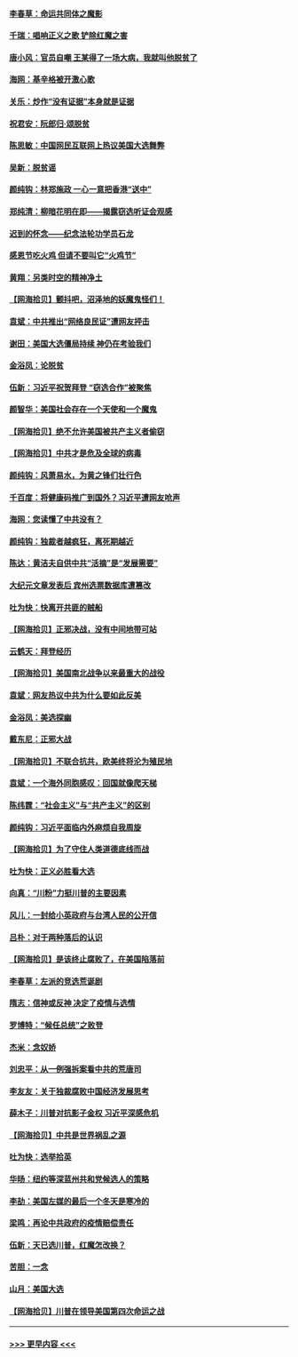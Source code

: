 #### [李春草：命运共同体之魔影](../pages/nsc993/n12585026.md?t=12010051) 
#### [千瑞：唱响正义之歌 铲除红魔之害](../pages/nsc993/n12585002.md?t=12010051) 
#### [唐小风：官员自嘲 王某得了一场大病，我就叫他脱贫了](../pages/nsc993/n12584981.md?t=12010051) 
#### [海网：基辛格被开激心歌](../pages/nsc993/n12584946.md?t=12010051) 
#### [关乐：炒作“没有证据”本身就是证据](../pages/nsc993/n12583146.md?t=12010051) 
#### [祝君安：阮郎归‧颂脱贫](../pages/nsc993/n12583119.md?t=12010051) 
#### [陈思敏：中国网民互联网上热议美国大选舞弊](../pages/nsc993/n12582845.md?t=12010051) 
#### [吴新：脱贫谣](../pages/nsc993/n12580839.md?t=12010051) 
#### [颜纯钩：林郑施政 一心一意把香港“送中”](../pages/nsc993/n12580805.md?t=12010051) 
#### [郑纯清：柳暗花明在即——揭露窃选听证会观感](../pages/nsc993/n12580795.md?t=12010051) 
#### [迟到的怀念——纪念法轮功学员石龙](../pages/nsc993/n12580245.md?t=12010051) 
#### [感恩节吃火鸡  但请不要叫它“火鸡节”](../pages/nsc993/n12580252.md?t=12010051) 
#### [黄翔：另类时空的精神净土](../pages/nsc993/n12578638.md?t=12010051) 
#### [【网海拾贝】颤抖吧，沼泽地的妖魔鬼怪们！](../pages/nsc993/n12578552.md?t=12010051) 
#### [袁斌：中共推出“网络良民证”遭网友抨击](../pages/nsc993/n12578511.md?t=12010051) 
#### [谢田：美国大选僵局持续 神仍在考验我们](../pages/nsc993/n12577432.md?t=12010051) 
#### [金浴凤：论脱贫](../pages/nsc993/n12576386.md?t=12010051) 
#### [伍新：习近平祝贺拜登 “窃选合作”被聚焦](../pages/nsc993/n12576358.md?t=12010051) 
#### [颜智华：美国社会存在一个天使和一个魔鬼](../pages/nsc993/n12574299.md?t=12010051) 
#### [【网海拾贝】绝不允许美国被共产主义者偷窃](../pages/nsc993/n12573396.md?t=12010051) 
#### [【网海拾贝】中共才是危及全球的病毒](../pages/nsc993/n12571204.md?t=12010051) 
#### [颜纯钩：风萧易水，为黄之锋们壮行色](../pages/nsc993/n12571487.md?t=12010051) 
#### [千百度：将健康码推广到国外？习近平遭网友呛声](../pages/nsc993/n12570808.md?t=12010051) 
#### [海网：您读懂了中共没有？](../pages/nsc993/n12570487.md?t=12010051) 
#### [颜纯钩：独裁者越疯狂，离死期越近](../pages/nsc993/n12569055.md?t=12010051) 
#### [陈达：黄洁夫自供中共“活摘”是“发展需要”](../pages/nsc993/n12568541.md?t=12010051) 
#### [大纪元文章发表后 宾州选票数据库遭篡改](../pages/nsc993/n12568105.md?t=12010051) 
#### [吐为快：快离开共匪的贼船](../pages/nsc993/n12568462.md?t=12010051) 
#### [【网海拾贝】正邪决战，没有中间地带可站](../pages/nsc993/n12568439.md?t=12010051) 
#### [云鹤天：拜登经历](../pages/nsc993/n12567294.md?t=12010051) 
#### [【网海拾贝】美国南北战争以来最重大的战役](../pages/nsc993/n12567247.md?t=12010051) 
#### [袁斌：网友热议中共为什么要如此反美](../pages/nsc993/n12567162.md?t=12010051) 
#### [金浴凤：美选探幽](../pages/nsc993/n12567147.md?t=12010051) 
#### [戴东尼：正邪大战](../pages/nsc993/n12567033.md?t=12010051) 
#### [【网海拾贝】不联合抗共，欧美终将沦为殖民地](../pages/nsc993/n12565068.md?t=12010051) 
#### [袁斌：一个海外同胞感叹：回国就像爬天梯](../pages/nsc993/n12564986.md?t=12010051) 
#### [陈纬霆：“社会主义”与“共产主义”的区别](../pages/nsc993/n12562417.md?t=12010051) 
#### [颜纯钩：习近平面临内外麻烦自我周旋](../pages/nsc993/n12563356.md?t=12010051) 
#### [【网海拾贝】为了守住人类道德底线而战](../pages/nsc993/n12562542.md?t=12010051) 
#### [吐为快：正义必胜看大选](../pages/nsc993/n12561967.md?t=12010051) 
#### [向真：“川粉”力挺川普的主要因素](../pages/nsc993/n12560774.md?t=12010051) 
#### [风儿：一封给小英政府与台湾人民的公开信](../pages/nsc993/n12560581.md?t=12010051) 
#### [吕朴：对于两种落后的认识](../pages/nsc993/n12560492.md?t=12010051) 
#### [【网海拾贝】是该终止腐败了，在美国陷落前](../pages/nsc993/n12559936.md?t=12010051) 
#### [李春草：左派的竞选荒诞剧](../pages/nsc993/n12558380.md?t=12010051) 
#### [隋志：信神或反神 决定了疫情与选情](../pages/nsc993/n12558255.md?t=12010051) 
#### [罗博特：“候任总统”之败登](../pages/nsc993/n12558189.md?t=12010051) 
#### [杰米：念奴娇](../pages/nsc993/n12558174.md?t=12010051) 
#### [刘忠平：从一例强拆案看中共的荒唐司](../pages/nsc993/n12558036.md?t=12010051) 
#### [李友友：关于独裁腐败中国经济发展思考](../pages/nsc993/n12558004.md?t=12010051) 
#### [薛木子：川普对抗影子金权 习近平深感危机](../pages/nsc993/n12557342.md?t=12010051) 
#### [【网海拾贝】中共是世界祸乱之源](../pages/nsc993/n12555353.md?t=12010051) 
#### [吐为快：选举拾英](../pages/nsc993/n12555041.md?t=12010051) 
#### [华旸：纽约等深蓝州共和党候选人的策略](../pages/nsc993/n12554309.md?t=12010051) 
#### [李劼：美国左媒的最后一个冬天是寒冷的](../pages/nsc993/n12552947.md?t=12010051) 
#### [梁鸣：再论中共政府的疫情赔偿责任](../pages/nsc993/n12553012.md?t=12010051) 
#### [伍新：天已选川普，红魔怎改换？](../pages/nsc993/n12552970.md?t=12010051) 
#### [苦胆：一念](../pages/nsc993/n12552957.md?t=12010051) 
#### [山月：美国大选](../pages/nsc993/n12552446.md?t=12010051) 
#### [【网海拾贝】川普在领导美国第四次命运之战](../pages/nsc993/n12551973.md?t=12010051) 

----
#### [ >>> 更早内容 <<< ](../indexes/nsc993-earlier.md)
